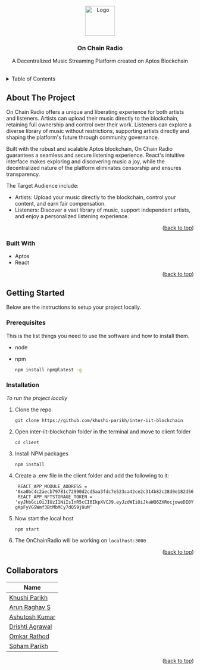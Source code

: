 <!-- Improved compatibility of back to top link: See: https://github.com/othneildrew/Best-README-Template/pull/73 -->


<!--
*** Thanks for checking out the Best-README-Template. If you have a suggestion
*** that would make this better, please fork the repo and create a pull request
*** or simply open an issue with the tag "enhancement".
*** Don't forget to give the project a star!
*** Thanks again! Now go create something AMAZING! :D
-->

<!-- PROJECT SHIELDS -->

<!--
*** I'm using markdown "reference style" links for readability.
*** Reference links are enclosed in brackets [ ] instead of parentheses ( ).
*** See the bottom of this document for the declaration of the reference variables
*** for contributors-url, forks-url, etc. This is an optional, concise syntax you may use.
*** https://www.markdownguide.org/basic-syntax/#reference-style-links
--


<!-- PROJECT LOGO -->

<br />
<div align="center">
  <a href="https://github.com/othneildrew/Best-README-Template">
    <img src="\Aptos_Primary_WHT.png" alt="Logo" height="80">
  </a>

<h3 align="center">On Chain Radio</h3>

<p align="center">
    A Decentralized Music Streaming Platform created on Aptos Blockchain
    <br />
    <!-- <a href="https://github.com/othneildrew/Best-README-Template"><strong>Explore the docs »</strong></a> -->
    <br />
    <!-- <br /> -->
    <!-- <a href="">View Demo</a> -->
    <!-- · -->
    <!-- <a href="https://github.com/othneildrew/Best-README-Template/issues">Report Bug</a> -->
    <!-- · -->
    <!-- <a href="https://github.com/othneildrew/Best-README-Template/issues">Request Feature</a> -->
  </p>
</div>

<!-- TABLE OF CONTENTS -->

<details>
  <summary>Table of Contents</summary>
  <ol>
    <li>
      <a href="#about-the-project">About The Project</a>
      <ul>
        <li><a href="#built-with">Built With</a></li>
      </ul>
    </li>
    <li>
      <a href="#getting-started">Getting Started</a>
      <ul>
        <li><a href="#prerequisites">Prerequisites</a></li>
        <li><a href="#installation">Installation</a></li>
      </ul>
    </li>
    <li><a href="#acknowledgments">Contributors</a></li>
  </ol>
</details>

<!-- ABOUT THE PROJECT -->

## About The Project

<!-- [![Product Name Screen Shot][product-screenshot]](https://example.com) -->

On Chain Radio offers a unique and liberating experience for both artists and listeners. Artists can upload their music directly to the blockchain, retaining full ownership and control over their work. Listeners can explore a diverse library of music without restrictions, supporting artists directly and shaping the platform's future through community governance.

Built with the robust and scalable Aptos blockchain, On Chain Radio guarantees a seamless and secure listening experience. React's intuitive interface makes exploring and discovering music a joy, while the decentralized nature of the platform eliminates censorship and ensures transparency.

The Target Audience include:

* Artists: Upload your music directly to the blockchain, control your content, and earn fair compensation.
* Listeners: Discover a vast library of music, support independent artists, and enjoy a personalized listening experience.

<p align="right">(<a href="#readme-top">back to top</a>)</p>

### Built With

<!-- * [![Next][Next.js]][Next-url] -->
* Aptos
* React


<!-- * [![Vue][Vue.js]][Vue-url] -->

<!-- * [![Angular][Angular.io]][Angular-url] -->

<!-- * [![Svelte][Svelte.dev]][Svelte-url] -->

<!-- * [![Laravel][Laravel.com]][Laravel-url] -->

<!-- * [![Bootstrap][Bootstrap.com]][Bootstrap-url] -->

<!-- * [![JQuery][JQuery.com]][JQuery-url] -->

<p align="right">(<a href="#readme-top">back to top</a>)</p>

<!-- GETTING STARTED -->

## Getting Started

Below are the instructions to setup your project locally.

### Prerequisites

This is the list things you need to use the software and how to install them.

* node

* npm
  ```sh
  npm install npm@latest -g
  ```

<!-- * python

  Ensure you have Python version >= 3.9.13
  ```
  $ python3 --version
  Python 3.9.13
  ```

* aptos cli

  To download on Windows, run the following command in Powershell
  ```
  iwr "https://aptos.dev/scripts/install_cli.py" -useb | Select-Object -ExpandProperty Content | python3
  ``` -->

### Installation

_To run the project locally_

<!-- 1. Get a free API Key at [https://example.com](https://example.com) -->

1. Clone the repo
   ```
   git clone https://github.com/khushi-parikh/inter-iit-blockchain
   ```
2. Open inter-iit-blockchain folder in the terminal and move to client folder
   ```
   cd client
   ```
3. Install NPM packages
   ```
   npm install
   ```
4. Create a .env file in the client folder and add the following to it:
   ```
    REACT_APP_MODULE_ADDRESS = '0xa0bc4c2aecb79781c72990d2cd5aa3fdc7e523ca42ce2c314b82c28d0e182d56'
    REACT_APP_NFTSTORAGE_TOKEN = 'eyJhbGciOiJIUzI1NiIsInR5cCI6IkpXVCJ9.eyJzdWIiOiJkaWQ6ZXRocjoweDI0YTg0NzI5MjlhMjlmMDkzOUQwMDQxZWFBODhGRGY0ZENFMzUzMWYiLCJpc3MiOiJuZnQtc3RvcmFnZSIsImlhdCI6MTcwMDY3Mjc3OTg0MSwibmFtZSI6InRlc3QxIn0.DnTfyOIfpSr2rW-gKpFyVGSWmf3BtMbMCy7dQ59jUuM'
   ```
5. Now start the local host
   ```
   npm start
   ```
6. The OnChainRadio will be working on `localhost:3000`

<p align="right">(<a href="#readme-top">back to top</a>)</p>


<!-- CONTACT -->

## Collaborators
|Name|
|--|
|[Khushi Parikh](https://github.com/khushi-parikh)|
|[Arun Raghav S](https://github.com/Arun-Raghav-S)|
|[Ashutosh Kumar](https://github.com/a19hu)|
|[Drishti Agrawal](https://github.com/AgrawalDrishti)|
|[Omkar Rathod](https://github.com/Omkar2101)|
|[Soham Parikh](https://github.com/sohamp321)|

<p align="right">(<a href="#readme-top">back to top</a>)</p>


